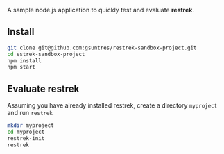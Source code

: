 A sample node.js application to quickly test and evaluate **restrek**.



## Install

```bash
git clone git@github.com:gsuntres/restrek-sandbox-project.git
cd estrek-sandbox-project
npm install
npm start
```



## Evaluate restrek

Assuming you have already installed restrek, create a directory `myproject` and run `restrek`

```bash
mkdir myproject
cd myproject
restrek-init
restrek
```

